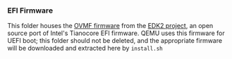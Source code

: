 ### EFI Firmware

This folder houses the [OVMF firmware](https://www.kraxel.org/repos/) from the [EDK2 project](https://github.com/tianocore/edk2), an open source port of Intel's Tianocore EFI firmware. QEMU uses this firmware for UEFI boot; this folder should not be deleted, and the appropriate firmware will be downloaded and extracted here by `install.sh`